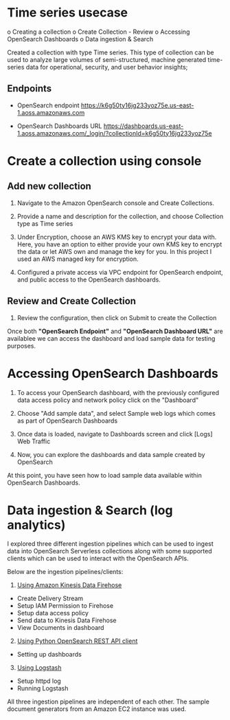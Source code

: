 # Time series usecase

o	Creating a collection
o	Create Collection - Review
o	Accessing OpenSearch Dashboards
o	Data ingestion & Search

Created a collection with type Time series. This type of collection can be used to analyze large volumes of semi-structured, machine generated time-series data for operational, security, and user behavior insights;

## Endpoints

- OpenSearch endpoint
https://k6g50ty16jg233yoz75e.us-east-1.aoss.amazonaws.com

- OpenSearch Dashboards URL
https://dashboards.us-east-1.aoss.amazonaws.com/_login/?collectionId=k6g50ty16jg233yoz75e


# Create a collection using console

## Add new collection
1.	Navigate to the Amazon OpenSearch console and Create Collections.

2.	Provide a name and description for the collection, and choose Collection type as Time series

3.	Under Encryption, choose an AWS KMS key to encrypt your data with. Here, you have an option to either provide your own KMS key to encrypt the data or let AWS own and manage the key for you. In this project I used an AWS managed key for encryption.

4.	Configured a private access via VPC endpoint for OpenSearch endpoint, and public access to the OpenSearch dashboards. 

## Review and Create Collection

1.	Review the configuration, then click on Submit to create the Collection

Once both **"OpenSearch Endpoint"** and **"OpenSearch Dashboard URL"** are availablee we can access the dashboard and load sample data for testing purposes.


# Accessing OpenSearch Dashboards
1.	To access your OpenSearch dashboard, with the previously configured data access policy and network policy click on the "Dashboard"

2.	Choose "Add sample data", and select Sample web logs which comes as part of OpenSearch Dashboards

3.	Once data is loaded, navigate to Dashboards screen and click [Logs] Web Traffic

4.	Now, you can explore the dashboards and data sample created by OpenSearch

At this point, you have seen how to load sample data available within OpenSearch Dashboards. 

# Data ingestion & Search (log analytics)
I explored three different ingestion pipelines which can be used to ingest data into OpenSearch Serverless collections along with some supported clients which can be used to interact with the OpenSearch APIs.

Below are the ingestion pipelines/clients:
1.	[Using Amazon Kinesis Data Firehose](./Data%20ingestion%20and%20search/Using%20Kinesis%20Data%20Firehost/)
-	Create Delivery Stream
-	Setup IAM Permission to Firehose
-	Setup data access policy
-	Send data to Kinesis Data Firehose
-	View Documents in dashboard

2.	[Using Python OpenSearch REST API client](./Data%20ingestion%20and%20search/Using%20Rest%20API/)
-   Setting up dashboards

3.	[Using Logstash](./Data%20ingestion%20and%20search/Using%20Logstash/)
-   Setup httpd log
-	Running Logstash

All three ingestion pipelines are independent of each other. The sample document generators from an Amazon EC2 instance was used.

